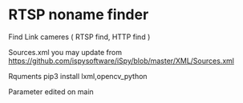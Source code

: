 # RTSP noname finder

Find Link cameres ( RTSP find, HTTP find )

Sources.xml you may update from https://github.com/ispysoftware/iSpy/blob/master/XML/Sources.xml


Rquments pip3 install lxml,opencv_python

Parameter edited on main
